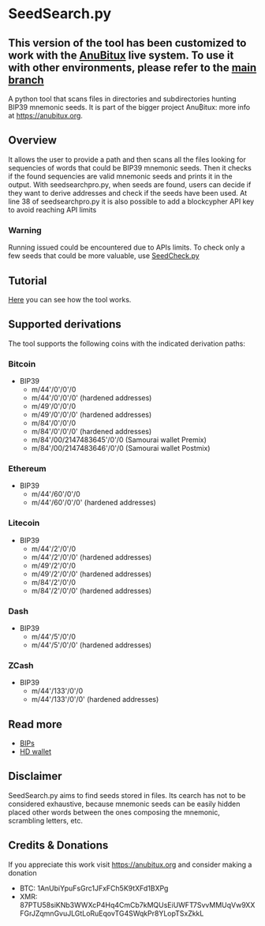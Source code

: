 # SeedSearch.py

## This version of the tool has been customized to work with the [AnuBitux](https://anubitux.org) live system. To use it with other environments, please refer to the [main branch](https://github.com/ASeriousMister/SeedSearch.py)

A python tool that scans files in directories and subdirectories hunting BIP39 mnemonic seeds.
It is part of the bigger project Anu₿itux: more info at https://anubitux.org.


## Overview
It allows the user to provide a path and then scans all the files looking for sequencies of words that could be BIP39 mnemonic seeds. Then it checks if the found sequencies are valid mnemonic seeds and prints it in the output.
With seedsearchpro.py, when seeds are found, users can decide if they want to derive addresses and check if the seeds have been used.
At line 38 of seedsearchpro.py it is also possible to add a blockcypher API key to avoid reaching API limits
### Warning
Running issued could be encountered due to APIs limits. To check only a few seeds that could be more valuable, use [SeedCheck.py](https://github.com/ASeriousMister/SeedCheck.py)

## Tutorial
[Here](https://anubitux.org/search-for-bip39-seeds-with-anubitux/) you can see how the tool works.


## Supported derivations
The tool supports the following coins with the indicated derivation paths:
### Bitcoin
- BIP39
  * m/44'/0'/0'/0
  * m/44'/0'/0'/0' (hardened addresses)
  * m/49'/0'/0'/0
  * m/49'/0'/0'/0' (hardened addresses)
  * m/84'/0'/0'/0
  * m/84'/0'/0'/0' (hardened addresses)
  * m/84'/00/2147483645'/0'/0 (Samourai wallet Premix)
  * m/84'/00/2147483646'/0'/0 (Samourai wallet Postmix)
### Ethereum
- BIP39
  * m/44'/60'/0'/0
  * m/44'/60'/0'/0' (hardened addresses)
### Litecoin
- BIP39
  * m/44'/2'/0'/0
  * m/44'/2'/0'/0' (hardened addresses)
  * m/49'/2'/0'/0
  * m/49'/2'/0'/0' (hardened addresses)
  * m/84'/2'/0'/0
  * m/84'/2'/0'/0' (hardened addresses)
### Dash
- BIP39
  * m/44'/5'/0'/0
  * m/44'/5'/0'/0' (hardened addresses)
### ZCash
- BIP39
  * m/44'/133'/0'/0
  * m/44'/133'/0'/0' (hardened addresses)


## Read more
- [BIPs](https://github.com/bitcoin/bips)
- [HD wallet](https://pypi.org/project/hdwallet/)


## Disclaimer
SeedSearch.py aims to find seeds stored in files. Its cearch has not to be considered exhaustive, because mnemonic seeds can be easily hidden placed other words between the ones composing the mnemonic, scrambling letters, etc.

## Credits & Donations
If you appreciate this work visit https://anubitux.org and consider making a donation
- BTC: 1AnUbiYpuFsGrc1JFxFCh5K9tXFd1BXPg
- XMR: 87PTU58siKNb3WWXcP4Hq4CmCb7kMQUsEiUWFT7SvvMMUqVw9XXFGrJZqmnGvuJLGtLoRuEqovTG4SWqkPr8YLopTSxZkkL
